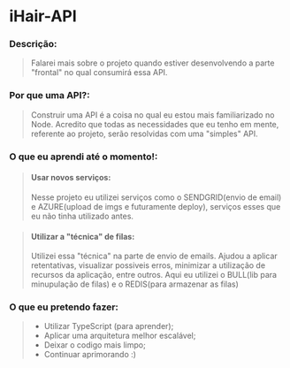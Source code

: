 # iHair-API
### Descrição:
> Falarei mais sobre o projeto quando estiver desenvolvendo a parte "frontal" no qual consumirá essa API. 


### Por que uma API?:
> Construir uma API é a coisa no qual eu estou mais familiarizado no Node. Acredito que todas as necessidades que eu tenho em mente, referente ao projeto, serão resolvidas com uma "simples" API. 


### O que eu aprendi até o momento!:
> #### Usar novos serviços: 
> Nesse projeto eu utilizei serviços como o SENDGRID(envio de email) e AZURE(upload de imgs e futuramente deploy), serviços esses que eu não tinha utilizado antes. 

> #### Utilizar a "técnica" de filas:
> Utilizei essa "técnica" na parte de envio de emails. Ajudou a aplicar retentativas, visualizar possiveis erros, minimizar a utilização de recursos da aplicação, entre outros. Aqui eu utilizei o BULL(lib para minupulação de filas) e o REDIS(para armazenar as filas)


### O que eu pretendo fazer:
> - Utilizar TypeScript (para aprender);
> - Aplicar uma arquitetura melhor escalável;
> - Deixar o codigo mais limpo;
> - Continuar aprimorando :)